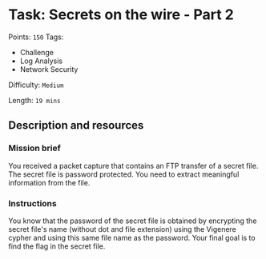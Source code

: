 # Task: Secrets on the wire - Part 2
Points: `150`
Tags:
  - Challenge
  - Log Analysis
  - Network Security

Difficulty: `Medium`

Length: `19 mins`

## Description and resources

### Mission brief
You received a packet capture that contains an FTP transfer of a secret file. The secret file is password protected. You need to extract meaningful information from the file.

### Instructions
You know that the password of the secret file is obtained by encrypting the secret file's name (without dot and file extension) using the Vigenere cypher and using this same file name as the password. Your final goal is to find the flag in the secret file.